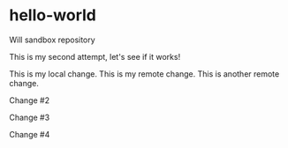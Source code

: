 # hello-world
Will sandbox repository

This is my second attempt, let's see if it works!

This is my local change. 
This is my remote change. 
This is another remote change. 

Change #2

Change #3

Change #4
